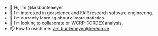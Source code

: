 - 👋 Hi, I’m @larsbuntemeyer
- 👀 I’m interested in geoscience and FAIR research software engineering.
- 🌱 I’m currently learning about climate statistics.
- 💞️ I’m looking to collaborate on WCRP-CORDEX analysis.
- 📫 How to reach me: lars.buntemeyer@hereon.de

<!---
larsbuntemeyer/larsbuntemeyer is a ✨ special ✨ repository because its `README.md` (this file) appears on your GitHub profile.
You can click the Preview link to take a look at your changes.
--->
